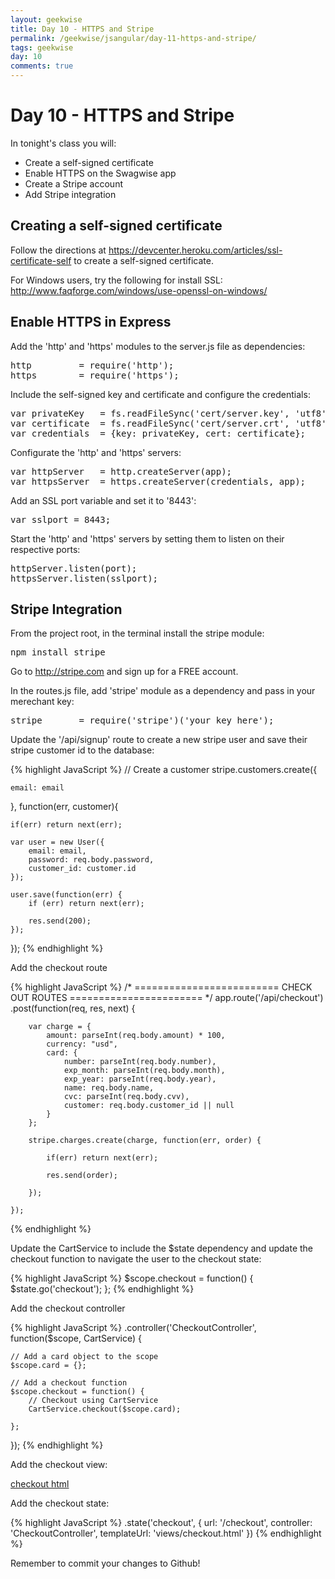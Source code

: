 ```yaml
---
layout: geekwise
title: Day 10 - HTTPS and Stripe
permalink: /geekwise/jsangular/day-11-https-and-stripe/
tags: geekwise
day: 10
comments: true
---
```


<h1>Day 10 - HTTPS and Stripe</h1>

<p>In tonight's class you will:</p>

<ul>
    <li>Create a self-signed certificate</li>
    <li>Enable HTTPS on the Swagwise app</li>
    <li>Create a Stripe account</li>
    <li>Add Stripe integration</li>
</ul>

<h2>Creating a self-signed certificate</h2>

<p>Follow the directions at <a href="https://devcenter.heroku.com/articles/ssl-certificate-self" target="_blank">https://devcenter.heroku.com/articles/ssl-certificate-self</a> to create a self-signed certificate.</p>

<div class="alert alert-info">
    <p>For Windows users, try the following for install SSL: <br>
    <a href="http://www.faqforge.com/windows/use-openssl-on-windows/" target="_blank">http://www.faqforge.com/windows/use-openssl-on-windows/</a></p>
</div>

<h2>Enable HTTPS in Express</h2>

<p>Add the 'http' and 'https' modules to the server.js file as dependencies:</p>

<pre>
http         = require('http');
https        = require('https');
</pre>

<p>Include the self-signed key and certificate and configure the credentials:</p>

<pre>
var privateKey   = fs.readFileSync('cert/server.key', 'utf8');
var certificate  = fs.readFileSync('cert/server.crt', 'utf8');
var credentials  = {key: privateKey, cert: certificate};
</pre>

<p>Configurate the 'http' and 'https' servers:</p>

<pre>
var httpServer   = http.createServer(app);
var httpsServer  = https.createServer(credentials, app);
</pre>

<p>Add an SSL port variable and set it to '8443':</p>

<pre>
var sslport = 8443;
</pre>

<p>Start the 'http' and 'https' servers by setting them to listen on their respective ports:</p>

<pre>
httpServer.listen(port);                                          // startup our app at http://localhost:9001
httpsServer.listen(sslport);                                      // startup our HTTPS server on http://localhost:8443 or :443
</pre>

<h2>Stripe Integration</h2>

<p>From the project root, in the terminal install the stripe module:</p>

<pre>
npm install stripe
</pre>

<p>Go to <a href="http://stripe.com" target="_blank">http://stripe.com</a> and sign up for a FREE account.</p>

<p>In the routes.js file, add 'stripe' module as a dependency and pass in your merechant key:</p>

<pre>
stripe       = require('stripe')('your_key_here');
</pre>

Update the '/api/signup' route to create a new stripe user and save their stripe customer id to the database:

{% highlight JavaScript %}
// Create a customer
stripe.customers.create({

    email: email

}, function(err, customer){

    if(err) return next(err);

    var user = new User({
        email: email,
        password: req.body.password,
        customer_id: customer.id
    });

    user.save(function(err) {
        if (err) return next(err);

        res.send(200);
    });

});
{% endhighlight %}

Add the checkout route

{% highlight JavaScript %}
/* ========================= CHECK OUT ROUTES ======================= */
app.route('/api/checkout')
    .post(function(req, res, next) {

        var charge = {
            amount: parseInt(req.body.amount) * 100,
            currency: "usd",
            card: {
                number: parseInt(req.body.number),
                exp_month: parseInt(req.body.month),
                exp_year: parseInt(req.body.year),
                name: req.body.name,
                cvc: parseInt(req.body.cvv),
                customer: req.body.customer_id || null
            }
        };

        stripe.charges.create(charge, function(err, order) {

            if(err) return next(err);

            res.send(order);

        });

    });
{% endhighlight %}

Update the CartService to include the $state dependency and update the checkout function to navigate the user to the checkout state:

{% highlight JavaScript %}
$scope.checkout = function() {
    $state.go('checkout');
};
{% endhighlight %}

Add the checkout controller

{% highlight JavaScript %}
.controller('CheckoutController', function($scope, CartService) {

    // Add a card object to the scope
    $scope.card = {};

    // Add a checkout function
    $scope.checkout = function() {
        // Checkout using CartService
        CartService.checkout($scope.card);

    };

});
{% endhighlight %}

Add the checkout view:

<a href="https://github.com/aaronroberson/swagwise-skeleton/blob/Completed/app/views/checkout.html" target="_blank">checkout html</a>

Add the checkout state:

{% highlight JavaScript %}
.state('checkout', {
    url: '/checkout',
    controller: 'CheckoutController',
    templateUrl: 'views/checkout.html'
})
{% endhighlight %}

<div class="alert alert-info">
    <p>Remember to commit your changes to Github!</p>
</div>
